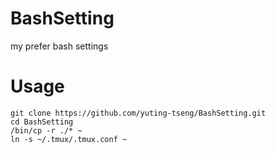 # BashSetting
my prefer bash settings

# Usage
```
git clone https://github.com/yuting-tseng/BashSetting.git
cd BashSetting
/bin/cp -r ./* ~
ln -s ~/.tmux/.tmux.conf ~
```
